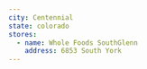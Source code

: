 ```yaml
---
city: Centennial
state: colorado
stores:
  - name: Whole Foods SouthGlenn
    address: 6853 South York
---
```

